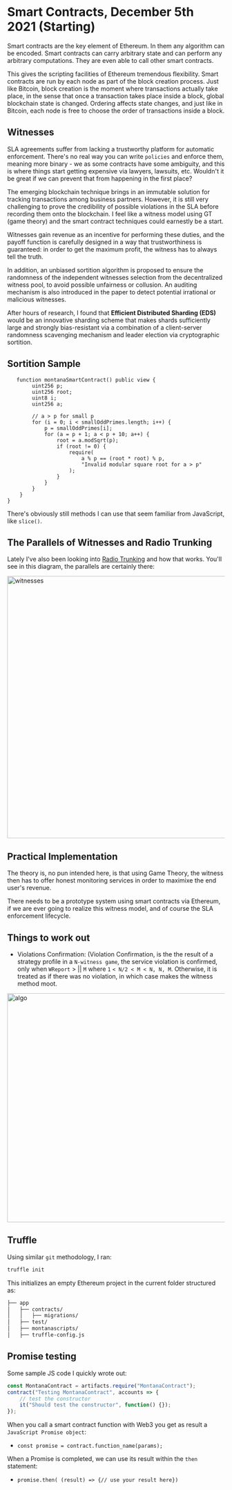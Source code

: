 # Smart Contracts, December 5th 2021 (Starting)

Smart contracts are the key element of Ethereum. In them any algorithm can be encoded. Smart contracts can carry arbitrary state and can perform any arbitrary computations. They are even able to call other smart contracts.

This gives the scripting facilities of Ethereum tremendous flexibility. Smart contracts are run by each node as part of the block creation process. Just like Bitcoin, block creation is the moment where transactions actually take place, in the sense that once a transaction takes place inside a block, global blockchain state is changed. Ordering affects state changes, and just like in Bitcoin, each node is free to choose the order of transactions inside a block.

## Witnesses

SLA agreements suffer from lacking a trustworthy platform for automatic enforcement. There's no real way you can write `policies` and enforce them, meaning more binary - we as some contracts have some ambiguity, and this is where things start getting expensive via lawyers, lawsuits, etc. Wouldn't it be great if we can prevent that from happening in the first place?  

The emerging blockchain technique brings in an immutable solution for tracking transactions among business partners. However, it is still very challenging to prove the credibility of possible violations in the SLA before recording them onto the blockchain. I feel like a witness model using GT (game theory) and the smart contract techniques could earnestly be a start. 

Witnesses gain revenue as an incentive for performing these duties, and the payoff function is carefully designed in a way that trustworthiness is guaranteed: in order to get the maximum profit, the witness has to always tell the truth.

In addition, an unbiased sortition algorithm is proposed to ensure the randomness of the independent witnesses selection from the decentralized witness pool, to avoid possible unfairness or collusion. An auditing mechanism is also introduced in the paper to detect potential irrational or malicious witnesses.

After hours of research, I found that **Efficient Distributed Sharding (EDS)** would be an innovative sharding scheme that makes shards sufficiently large and strongly bias-resistant via a combination of a client-server randomness scavenging mechanism and leader election via cryptographic sortition.

## Sortition Sample 

```sol
   function montanaSmartContract() public view {
        uint256 p;
        uint256 root;
        uint8 i;
        uint256 a;

        // a > p for small p
        for (i = 0; i < smallOddPrimes.length; i++) {
            p = smallOddPrimes[i];
            for (a = p + 1; a < p + 10; a++) {
                root = a.modSqrt(p);
                if (root != 0) {
                    require(
                        a % p == (root * root) % p,
                        "Invalid modular square root for a > p"
                    );
                }
            }
        }
    }
}
```

There's obviously still methods I can use that seem familiar from JavaScript, like `slice()`. 

## The Parallels of Witnesses and Radio Trunking 

Lately I've also been looking into [Radio Trunking](https://en.wikipedia.org/wiki/Trunking) and how that works. You'll see in this diagram, the parallels are certainly there:

<img width="607" alt="witnesses" src="https://user-images.githubusercontent.com/20936398/144744243-fbddac4d-fcaa-4939-ad71-f474144f9469.png">

## Practical Implementation 

The theory is, no pun intended here, is that using Game Theory, the witness then has to offer honest monitoring services in order to maximixe the end user's revenue. 

There needs to be a prototype system using smart contracts via Ethereum, if we are ever going to realize this witness model, and of course the SLA enforcement lifecycle.

## Things to work out 

* Violations Confirmation: (Violation Confirmation, is the the result of a strategy profile in a `N-witness game`, the service violation
is confirmed, only when `WReport` > || `M` where `1` `< N/2 < M < N, N, M`. Otherwise, it is treated as if there was no violation, in which case makes the witness method moot. 

<img width="530" alt="algo" src="https://user-images.githubusercontent.com/20936398/144744417-2c1804a6-2b2a-465e-95e6-3d54ab5b39c4.png">

## Truffle 

Using similar `git` methodology, I ran: 

```bash
truffle init
```

This initializes an empty Ethereum project in the current folder structured as:

```bash
├── app
│   ├── contracts/
│   │   ├── migrations/
│   ├── test/
│   ├── montanascripts/
│   ├── truffle-config.js
```
## Promise testing 

Some sample JS code I quickly wrote out: 

```javascript
const MontanaContract = artifacts.require("MontanaContract");
contract("Testing MontanaContract", accounts => {
    // test the constructor
    it("Should test the constructor", function() {});
});
```
When you call a smart contract function with Web3 you get as result a `JavaScript Promise object`:
* `const promise = contract.function_name(params);`

When a Promise is completed, we can use its result within the `then` statement:
* `promise.then( (result) => {// use your result here})`
